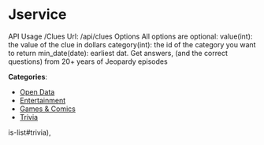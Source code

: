 # Jservice


API Usage /Clues Url: /api/clues Options All options are optional: value(int): the value of the clue in dollars category(int): the id of the category you want to return min_date(date): earliest dat. Get answers, (and the correct questions) from 20+ years of Jeopardy episodes



**Categories**:
- [Open Data](https://github.com/apis-list/apis-list#open-data)
- [Entertainment](https://github.com/apis-list/apis-list#entertainment)
- [Games & Comics](https://github.com/apis-list/apis-list#games-and-comics)
- [Trivia](https://github.com/apis-list/apis-list#trivia)







is-list#trivia),


